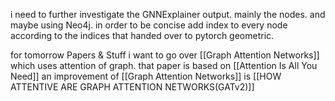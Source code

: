 
i need to further investigate the GNNExplainer output. mainly the nodes.
and maybe using Neo4j. 
in order to be concise add index to every node according to the indices that handed over to pytorch geometric.

for tomorrow Papers & Stuff 
i want to go over [[Graph Attention Networks]] which uses attention of graph. that paper is based on [[Attention Is All You Need]]
an improvement of  [[Graph Attention Networks]] is [[HOW ATTENTIVE ARE GRAPH ATTENTION NETWORKS(GATv2)]]

